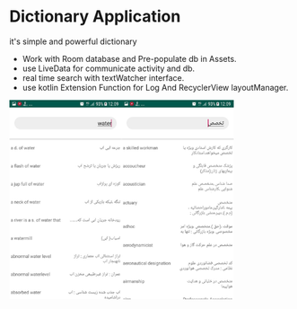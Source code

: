 Dictionary Application
======

it's simple and powerful dictionary

* Work with Room database and Pre-populate db in Assets.
* use LiveData for communicate activity and db.
* real time search with textWatcher interface.
* use kotlin Extension Function for Log And RecyclerView layoutManager.

<img src="https://github.com/aghamiri98/Dictionary/blob/master/pics/shot1.jpg" width="200"><img src="https://github.com/aghamiri98/Dictionary/blob/master/pics/shot2.jpg" width="200">


